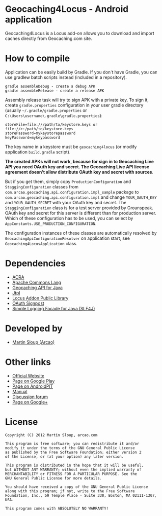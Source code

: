 Geocaching4Locus - Android application
======================================

Geocaching4Locus is a Locus add-on allows you to download and import caches directly from Geocaching.com site.

How to compile
==============
Application can be easily build by Gradle. If you don't have Gradle, you can use gradlew batch scripts instead (included in a repository).

    gradle assembleDebug - create a debug APK
    gradle assembleRelease - create a release APK

Assembly release task will try to sign APK with a private key. To sign it, create `gradle.properties` configuration in your user gradle directory (usually `~/.gradle/gradle.properties` or `C:\Users\username\.gradle\gradle.properties`):

    storeFile=file:///path/to/keystore.keys or file://c:/path/to/keystore.keys 
    storePassword=mykeystorepassword
    keyPassword=mykeypassword  

The key name in a keystore must be `geocaching4locus` (or modify application `build.gradle` script).

**The created APKs will not work, because for sign in to Geocaching Live API you need OAuth key and secret. The Geocaching Live API license agreement doesn't allow distribute OAuth key and secret with sources.**

But if you get them, simply copy `ProductionConfiguration` and `StaggingConfiguration` classes from `com.arcao.geocaching.api.configuration.impl_sample` package to `com.arcao.geocaching.api.configuration.impl` and change `YOUR_OAUTH_KEY` and `YOUR_OAUTH_SECRET` with your OAuth key and secret. The `StaggingConfiguration` class is for a test server provided by Grounspeak. OAuth key and secret for this server is different than for production server. Which of these configuration has to be used, you can select by `AppConstants.USE_PRODUCTION_CONFIGURATION`.

The configuration instances of these classes are automatically resolved by `GeocachingApiConfigurationResolver` on application start, see `Geocaching4LocusApplication` class.

Dependencies
============

* [ACRA][07]
* [Apache Commons Lang][02]
* [Geocaching API for Java][01]
* [Jtpl][04]
* [Locus Addon Public Library][06]
* [OAuth Signpost][03]
* [Simple Logging Facade for Java (SLF4J)][05]


Developed by
============

* [Martin Sloup (Arcao)](http://arcao.com)

Other links
============

* [Official Website](http://geocaching4locus.eu/)
* [Page on Google Play](https://play.google.com/store/apps/details?id=com.arcao.geocaching4locus)
* [Page on AndroidPIT](http://www.androidpit.com/en/android/market/apps/app/com.arcao.geocaching4locus/Locus-addon-Geocaching)
* [Manual](http://geocaching4locus.eu/manual/)
* [Discussion forum](http://forum.asamm.cz/viewtopic.php?f=26&t=549)
* [Page on Google+](https://plus.google.com/104753360614230872185)

License
=======

    Copyright (C) 2012 Martin Sloup, arcao.com

    This program is free software; you can redistribute it and/or
    modify it under the terms of the GNU General Public License
    as published by the Free Software Foundation; either version 2
    of the License, or (at your option) any later version.
    
    This program is distributed in the hope that it will be useful,
    but WITHOUT ANY WARRANTY; without even the implied warranty of
    MERCHANTABILITY or FITNESS FOR A PARTICULAR PURPOSE. See the
    GNU General Public License for more details.
    
    You should have received a copy of the GNU General Public License
    along with this program; if not, write to the Free Software
    Foundation, Inc., 59 Temple Place - Suite 330, Boston, MA 02111-1307, USA.
    
    This program comes with ABSOLUTELY NO WARRANTY!




 [01]: https://github.com/arcao/geocaching-api
 [02]: http://commons.apache.org/lang/
 [03]: http://code.google.com/p/oauth-signpost/
 [04]: http://jtpl.sourceforge.net/
 [05]: http://www.slf4j.org/
 [06]: http://code.google.com/p/android-locus-map/
 [07]: http://code.google.com/p/acra/
